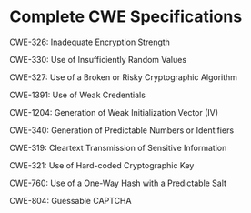 

# Complete CWE Specifications

CWE-326: Inadequate Encryption Strength

CWE-330: Use of Insufficiently Random Values

CWE-327: Use of a Broken or Risky Cryptographic Algorithm

CWE-1391: Use of Weak Credentials

CWE-1204: Generation of Weak Initialization Vector (IV)

CWE-340: Generation of Predictable Numbers or Identifiers

CWE-319: Cleartext Transmission of Sensitive Information

CWE-321: Use of Hard-coded Cryptographic Key

CWE-760: Use of a One-Way Hash with a Predictable Salt

CWE-804: Guessable CAPTCHA